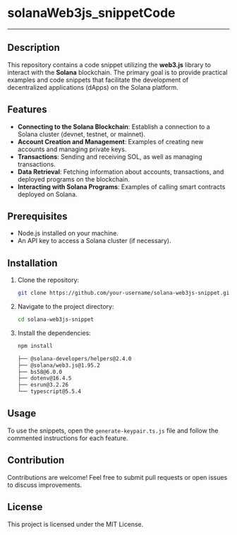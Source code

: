 # solanaWeb3js_snippetCode
--------------------------
## Description
This repository contains a code snippet utilizing the **web3.js** library to interact with the **Solana** blockchain. The primary goal is to provide practical examples and code snippets that facilitate the development of decentralized applications (dApps) on the Solana platform.

## Features

- **Connecting to the Solana Blockchain**: Establish a connection to a Solana cluster (devnet, testnet, or mainnet).
- **Account Creation and Management**: Examples of creating new accounts and managing private keys.
- **Transactions**: Sending and receiving SOL, as well as managing transactions.
- **Data Retrieval**: Fetching information about accounts, transactions, and deployed programs on the blockchain.
- **Interacting with Solana Programs**: Examples of calling smart contracts deployed on Solana.

## Prerequisites

- Node.js installed on your machine.
- An API key to access a Solana cluster (if necessary).

## Installation

1. Clone the repository:
   ```bash
   git clone https://github.com/your-username/solana-web3js-snippet.git
   ```
2. Navigate to the project directory:
   ```bash
   cd solana-web3js-snippet
   ```
3. Install the dependencies:
   ```bash
   npm install 
   
   ├── @solana-developers/helpers@2.4.0
   ├── @solana/web3.js@1.95.2
   ├── bs58@6.0.0
   ├── dotenv@16.4.5
   ├── esrun@3.2.26
   └── typescript@5.5.4

   ```

## Usage

To use the snippets, open the `generate-keypair.ts.js` file and follow the commented instructions for each feature.

## Contribution

Contributions are welcome! Feel free to submit pull requests or open issues to discuss improvements.

## License

This project is licensed under the MIT License.

